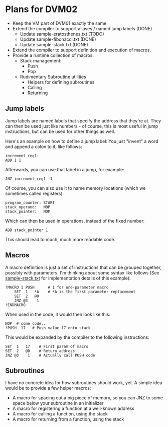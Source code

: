 Plans for DVM02
===============

* Keep the VM part of DVM01 exactly the same
* Extend the compiler to support aliases / named jump labels (DONE)
   * Update sample-eratosthenes.txt (TODO)
   * Update sample-fibonacci.txt (DONE)
   * Update sample-stack.txt     (DONE)
* Extend the compiler to support definition and execution
  of macros.
* Provide a runtime collection of macros:
   * Stack management:
      - Push
      - Pop
   * Rudimentary Subroutine utilities
      - Helpers for defining subroutines
      - Calling
      - Returning


Jump labels
-----------

Jump labels are named labels that specify the address that they're
at. They can then be used just like numbers - of course, this is most
useful in jump instructions, but can be used for other things as well.

Here's an example on how to define a jump label: You just "invent" a
word and append a colon to it, like follows:

    increment_reg1:
    ADD 1 1

Afterwards, you can use that label in a jump, for example:

    JNZ increment_reg1  1

Of course, you can also use it to name memory locations (which we
sometimes called registers):

    program_counter: START
    stack_operand:   NOP
    stack_pointer:   NOP

Which can then be used in operations, instead of the fixed number:

    ADD stack_pointer 1

This should lead to much, much more readable code.

Macros
------

A macro definition is just a set of instructions that can be
grouped together, possibly with parameters. I'm thinking about
some syntax like follows (See [sample-stack.txt](sample-stack.txt) for
implementation details of this example):

    !MACRO 1 PUSH      # 1 for one-parameter macro
        SET  1   *A    # *A is the first parameter replacement
        SET  2   @0
        JNZ @3    1
    !ENDMACRO

When used in the code, it would then look like this:

    NOP  # some code..
    !PUSH  17   # Push value 17 onto stack

This would be expanded by the compiler to the following instructions:

    SET  1   17    # First param of macro
    SET  2   @0    # Return address
    JNZ @3    1    # Actually call PUSH code


Subroutines
-----------

I have no concrete idea for how subroutines should work, yet.
A simple idea would be to provide a few helper macros:

* A macro for spacing out a big piece of memory, so you can
  JNZ to some space below your subroutine in an initializer
* A macro for registering a function at a well-known address
* A macro for calling a function, using the stack
* A macro for returning from a function, using the stack
